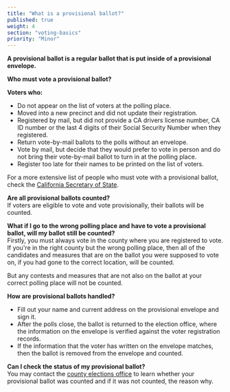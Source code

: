 ```yaml
---
title: "What is a provisional ballot?"
published: true
weight: 4
section: "voting-basics"
priority: "Minor"
---
```


**A provisional ballot is a regular ballot that is put inside of a provisional envelope.** 

**Who must vote a provisional ballot?**  

**Voters who:**  
- Do not appear on the list of voters at the polling place. 
- Moved into a new precinct and did not update their registration.
- Registered by mail, but did not provide a CA drivers license number, CA ID number or the last 4 digits of their Social Security Number when they registered.
- Return vote-by-mail ballots to the polls without an envelope.
- Vote by mail, but decide that they would prefer to vote in person and do not bring their vote-by-mail ballot to turn in at the polling place.
- Register too late for their names to be printed on the list of voters.  

For a more extensive list of people who must vote with a provisional ballot, check the [California Secretary of State](http://www.sos.ca.gov/elections/voting-resources/provisional-voting/).

**Are all provisional ballots counted?**  
If voters are eligible to vote and vote provisionally, their ballots will be counted.  

**What if I go to the wrong polling place and have to vote a provisional ballot, will my ballot still be counted?**  
Firstly, you must always vote in the county where you are registered to vote.  
If you're in the right county but the wrong polling place, then all of the candidates and measures that are on the ballot you were supposed to vote on, if you had gone to the correct location, will be counted.  

But any contests and measures that are not also on the ballot at your correct polling place will not be counted.  

**How are provisional ballots handled?**  
- Fill out your name and current address on the provisional envelope and sign it. 
- After the polls close, the ballot is returned to the election office, where the information on the envelope is verified against the voter registration records.  
- If the information that the voter has written on the envelope matches, then the ballot is removed from the envelope and counted.  

**Can I check the status of my provisional ballot?**  
You may contact the [county elections office](http://www.sos.ca.gov/elections/voting-resources/county-elections-offices/) to learn whether your provisional ballot was counted and if it was not counted, the reason why.  
